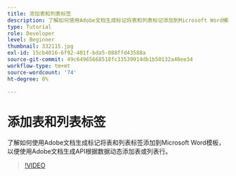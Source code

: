 ```yaml
---
title: 添加表和列表标签
description: 了解如何使用Adobe文档生成标记将表和列表标记添加到Microsoft Word模板，以便使用Adobe文档生成API根据数据动态添加表或列表行
type: Tutorial
role: Developer
level: Beginner
thumbnail: 332115.jpg
exl-id: 15cb4016-6f92-401f-bda5-088ffd43588a
source-git-commit: 49c64965668518fc33539914db1b50132a40ee34
workflow-type: tm+mt
source-wordcount: '74'
ht-degree: 0%

---
```


# 添加表和列表标签

了解如何使用Adobe文档生成标记将表和列表标签添加到Microsoft Word模板，以便使用Adobe文档生成API根据数据动态添加表或列表行。

>[!VIDEO](https://video.tv.adobe.com/v/332115?hidetitle=true)
